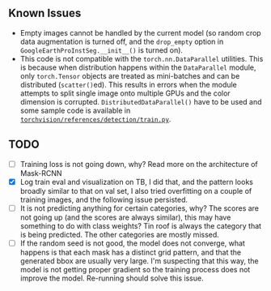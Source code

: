 ## Known Issues

* Empty images cannot be handled by the current model (so random crop data augmentation is turned off, and the `drop_empty` option in `GoogleEarthProInstSeg.__init__()` is turned on).
* This code is not compatible with the `torch.nn.DataParallel` utilities. This is because when distribution happens within the `DataParallel` module, only `torch.Tensor` objects are treated as mini-batches and can be distributed (`scatter()`ed). This results in errors when the module attempts to split single image onto multiple GPUs and the color dimension is corrupted. `DistributedDataParallel()` have to be used and some sample code is available in [`torchvision/references/detection/train.py`](https://github.com/pytorch/vision/blob/master/references/detection/train.py).

## TODO

* [ ] Training loss is not going down, why? Read more on the architecture of Mask-RCNN
* [x] Log train eval and visualization on TB, I did that, and the pattern looks broadly similar to that on val set, I also tried overfitting on a couple of training images, and the following issue persisted.
* [ ] It is not predicting anything for certain categories, why? The scores are not going up (and the scores are always similar), this may have something to do with class weights? Tin roof is always the category that is being predicted. The other categories are mostly missed.
* [ ] If the random seed is not good, the model does not converge, what happens is that each mask has a distinct grid pattern, and that the generated bbox are usually very large. I'm suspecting that this way, the model is not getting proper gradient so the training process does not improve the model. Re-running should solve this issue.
